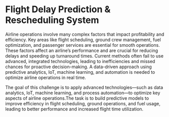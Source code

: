 # Flight Delay Prediction & Rescheduling System
Airline operations involve many complex factors that impact profitability and efficiency. Key areas like flight scheduling, ground crew management, fuel optimization, and passenger services are essential for smooth operations. These factors affect an airline’s performance and are crucial for reducing delays and speeding up turnaround times. Current methods often fail to use advanced, integrated technologies, leading to inefficiencies and missed chances for proactive decision-making. A data-driven approach using predictive analytics, IoT, machine learning, and automation is needed to optimize airline operations in real time.

The goal of this challenge is to apply advanced technologies—such as data analytics, IoT, machine learning, and process automation—to optimize key aspects of airline operations.The task is to build predictive models to improve efficiency in flight scheduling, ground operations, and fuel usage, leading to better performance and increased flight time utilization.
